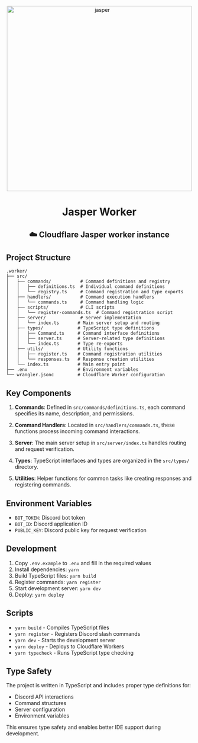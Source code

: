 <p align="center"><img src="https://github.com/JayyDoesDev/jasper/blob/main/.github/assets/jasper.png?raw=true" alt="jasper" width="500""></p>
<h1 align="center">Jasper Worker</h1>
<h2 align="center">☁️ Cloudflare Jasper worker instance </h2>

## Project Structure

```
.worker/
├── src/
│   ├── commands/           # Command definitions and registry
│   │   ├── definitions.ts  # Individual command definitions
│   │   └── registry.ts     # Command registration and type exports
│   ├── handlers/           # Command execution handlers
│   │   └── commands.ts     # Command handling logic
│   ├── scripts/            # CLI scripts
│   │   └── register-commands.ts  # Command registration script
│   ├── server/             # Server implementation
│   │   └── index.ts       # Main server setup and routing
│   ├── types/             # TypeScript type definitions
│   │   ├── Command.ts     # Command interface definitions
│   │   ├── server.ts      # Server-related type definitions
│   │   └── index.ts       # Type re-exports
│   ├── utils/             # Utility functions
│   │   ├── register.ts    # Command registration utilities
│   │   └── responses.ts   # Response creation utilities
│   └── index.ts           # Main entry point
├── .env                   # Environment variables
└── wrangler.jsonc         # Cloudflare Worker configuration
```

## Key Components

1. **Commands**: Defined in `src/commands/definitions.ts`, each command specifies its name, description, and permissions.

2. **Command Handlers**: Located in `src/handlers/commands.ts`, these functions process incoming command interactions.

3. **Server**: The main server setup in `src/server/index.ts` handles routing and request verification.

4. **Types**: TypeScript interfaces and types are organized in the `src/types/` directory.

5. **Utilities**: Helper functions for common tasks like creating responses and registering commands.

## Environment Variables

- `BOT_TOKEN`: Discord bot token
- `BOT_ID`: Discord application ID
- `PUBLIC_KEY`: Discord public key for request verification

## Development

1. Copy `.env.example` to `.env` and fill in the required values
2. Install dependencies: `yarn`
3. Build TypeScript files: `yarn build`
4. Register commands: `yarn register`
5. Start development server: `yarn dev`
6. Deploy: `yarn deploy`

## Scripts

- `yarn build` - Compiles TypeScript files
- `yarn register` - Registers Discord slash commands
- `yarn dev` - Starts the development server
- `yarn deploy` - Deploys to Cloudflare Workers
- `yarn typecheck` - Runs TypeScript type checking

## Type Safety

The project is written in TypeScript and includes proper type definitions for:
- Discord API interactions
- Command structures
- Server configuration
- Environment variables

This ensures type safety and enables better IDE support during development.
